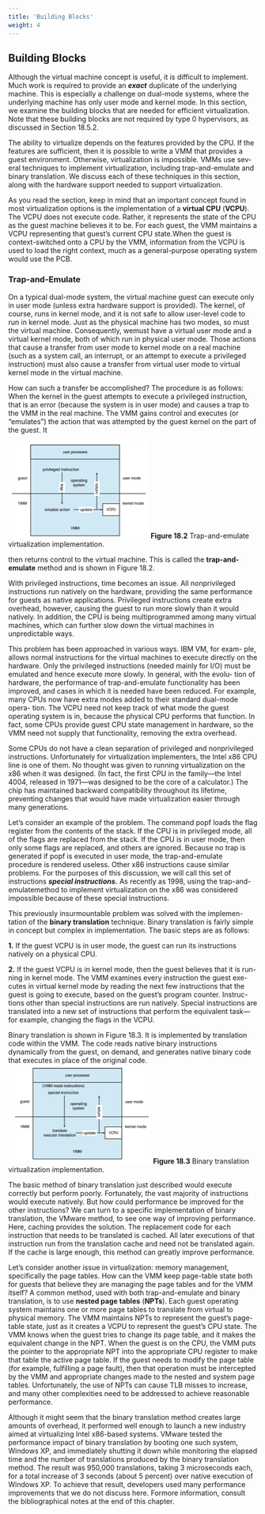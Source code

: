 ```yaml
---
title: 'Building Blocks'
weight: 4
---
```



## Building Blocks

Although the virtual machine concept is useful, it is difficult to implement. Much work is required to provide an **_exact_** duplicate of the underlying machine. This is especially a challenge on dual-mode systems, where the underlying machine has only user mode and kernel mode. In this section, we examine the building blocks that are needed for efficient virtualization. Note that these building blocks are not required by type 0 hypervisors, as discussed in Section 18.5.2.

The ability to virtualize depends on the features provided by the CPU. If the features are sufficient, then it is possible to write a VMM that provides a guest environment. Otherwise, virtualization is impossible. VMMs use sev- eral techniques to implement virtualization, including trap-and-emulate and binary translation. We discuss each of these techniques in this section, along with the hardware support needed to support virtualization.

As you read the section, keep in mind that an important concept found in most virtualization options is the implementation of a **virtual CPU** (**VCPU**). The VCPU does not execute code. Rather, it represents the state of the CPU as the guest machine believes it to be. For each guest, the VMM maintains a VCPU representing that guest’s current CPU state.When the guest is context-switched onto a CPU by the VMM, information from the VCPU is used to load the right context, much as a general-purpose operating system would use the PCB.

### Trap-and-Emulate

On a typical dual-mode system, the virtual machine guest can execute only in user mode (unless extra hardware support is provided). The kernel, of course, runs in kernel mode, and it is not safe to allow user-level code to run in kernel mode. Just as the physical machine has two modes, so must the virtual machine. Consequently, wemust have a virtual user mode and a virtual kernel mode, both of which run in physical user mode. Those actions that cause a transfer from user mode to kernel mode on a real machine (such as a system call, an interrupt, or an attempt to execute a privileged instruction) must also cause a transfer from virtual user mode to virtual kernel mode in the virtual machine.

How can such a transfer be accomplished? The procedure is as follows: When the kernel in the guest attempts to execute a privileged instruction, that is an error (because the system is in user mode) and causes a trap to the VMM in the real machine. The VMM gains control and executes (or “emulates”) the action that was attempted by the guest kernel on the part of the guest. It  

![Alt text](image-1.png)
**Figure 18.2** Trap-and-emulate virtualization implementation.

then returns control to the virtual machine. This is called the **trap-and-emulate** method and is shown in Figure 18.2.

With privileged instructions, time becomes an issue. All nonprivileged instructions run natively on the hardware, providing the same performance for guests as native applications. Privileged instructions create extra overhead, however, causing the guest to run more slowly than it would natively. In addition, the CPU is being multiprogrammed among many virtual machines, which can further slow down the virtual machines in unpredictable ways.

This problem has been approached in various ways. IBM VM, for exam- ple, allows normal instructions for the virtual machines to execute directly on the hardware. Only the privileged instructions (needed mainly for I/O) must be emulated and hence execute more slowly. In general, with the evolu- tion of hardware, the performance of trap-and-emulate functionality has been improved, and cases in which it is needed have been reduced. For example, many CPUs now have extra modes added to their standard dual-mode opera- tion. The VCPU need not keep track of what mode the guest operating system is in, because the physical CPU performs that function. In fact, some CPUs provide guest CPU state management in hardware, so the VMM need not supply that functionality, removing the extra overhead.

Some CPUs do not have a clean separation of privileged and nonprivileged instructions. Unfortunately for virtualization implementers, the Intel x86 CPU line is one of them. No thought was given to running virtualization on the x86 when it was designed. (In fact, the first CPU in the family—the Intel 4004, released in 1971—was designed to be the core of a calculator.) The chip has maintained backward compatibility throughout its lifetime, preventing changes that would have made virtualization easier through many generations.  

Let’s consider an example of the problem. The command popf loads the flag register from the contents of the stack. If the CPU is in privileged mode, all of the flags are replaced from the stack. If the CPU is in user mode, then only some flags are replaced, and others are ignored. Because no trap is generated if popf is executed in user mode, the trap-and-emulate procedure is rendered useless. Other x86 instructions cause similar problems. For the purposes of this discussion, we will call this set of instructions **_special instructions._** As recently as 1998, using the trap-and-emulatemethod to implement virtualization on the x86 was considered impossible because of these special instructions.

This previously insurmountable problem was solved with the implemen- tation of the **binary translation** technique. Binary translation is fairly simple in concept but complex in implementation. The basic steps are as follows:

**1\.** If the guest VCPU is in user mode, the guest can run its instructions natively on a physical CPU.

**2\.** If the guest VCPU is in kernel mode, then the guest believes that it is run- ning in kernel mode. The VMM examines every instruction the guest exe- cutes in virtual kernel mode by reading the next few instructions that the guest is going to execute, based on the guest’s program counter. Instruc- tions other than special instructions are run natively. Special instructions are translated into a new set of instructions that perform the equivalent task—for example, changing the flags in the VCPU.

Binary translation is shown in Figure 18.3. It is implemented by translation code within the VMM. The code reads native binary instructions dynamically from the guest, on demand, and generates native binary code that executes in place of the original code.
![Alt text](image-2.png)
**Figure 18.3** Binary translation virtualization implementation.  

The basic method of binary translation just described would execute correctly but perform poorly. Fortunately, the vast majority of instructions would execute natively. But how could performance be improved for the other instructions? We can turn to a specific implementation of binary translation, the VMware method, to see one way of improving performance. Here, caching provides the solution. The replacement code for each instruction that needs to be translated is cached. All later executions of that instruction run from the translation cache and need not be translated again. If the cache is large enough, this method can greatly improve performance.

Let’s consider another issue in virtualization: memory management, specifically the page tables. How can the VMM keep page-table state both for guests that believe they are managing the page tables and for the VMM itself? A common method, used with both trap-and-emulate and binary translation, is to use **nested page tables** (**NPTs**). Each guest operating system maintains one or more page tables to translate from virtual to physical memory. The VMM maintains NPTs to represent the guest’s page-table state, just as it creates a VCPU to represent the guest’s CPU state. The VMM knows when the guest tries to change its page table, and it makes the equivalent change in the NPT. When the guest is on the CPU, the VMM puts the pointer to the appropriate NPT into the appropriate CPU register to make that table the active page table. If the guest needs to modify the page table (for example, fulfilling a page fault), then that operation must be intercepted by the VMM and appropriate changes made to the nested and system page tables. Unfortunately, the use of NPTs can cause TLB misses to increase, and many other complexities need to be addressed to achieve reasonable performance.

Although it might seem that the binary translation method creates large amounts of overhead, it performed well enough to launch a new industry aimed at virtualizing Intel x86-based systems. VMware tested the performance impact of binary translation by booting one such system, Windows XP, and immediately shutting it down while monitoring the elapsed time and the number of translations produced by the binary translation method. The result was 950,000 translations, taking 3 microseconds each, for a total increase of 3 seconds (about 5 percent) over native execution of Windows XP. To achieve that result, developers used many performance improvements that we do not discuss here. Formore information, consult the bibliographical notes at the end of this chapter.
